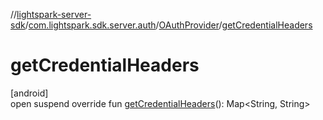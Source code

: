 //[lightspark-server-sdk](../../../index.md)/[com.lightspark.sdk.server.auth](../index.md)/[OAuthProvider](index.md)/[getCredentialHeaders](get-credential-headers.md)

# getCredentialHeaders

[android]\
open suspend override fun [getCredentialHeaders](get-credential-headers.md)(): Map&lt;String, String&gt;
